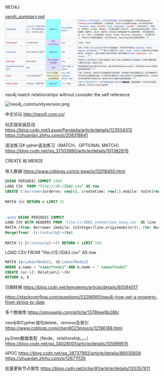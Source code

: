 NEO4J


[neo4j_summary.md](./neo4j_summary.md)![neo4j_learn_graphdbintro.png](neo4j_learn_graphdbintro.png)

neo4j match relatiionships without consider the self reference

![neo4j_communityversion.png](neo4j_communityversion.png)

中文论坛
http://neo4j.com.cn/

社区版安装启动
https://blog.csdn.net/LesserPandada/article/details/123504312
https://zhuanlan.zhihu.com/p/208318641

语法练习# ypher语法练习（MATCH、OPTIONAL MATCH）
https://blog.csdn.net/qq_37503890/article/details/101382876


CREATE 和 MERGE

导入数据
https://www.cnblogs.com/z-bear/p/12018450.html







```sql
USING PERIODIC COMMIT 1000 
LOAD CSV  FROM "file:///E:/IDA2.csv" AS row  
CREATE (:Borrower{orderno: row[0], createtime: row[1],mobile: toInt(row[2]),relationmobile: row[3], liuliangclass: row[4], createdate: row[5], createdatetime: row[6], relationmobilelist: row[7]} )

MATCH (n) RETURN n LIMIT 25


:auto USING PERIODIC COMMIT
LOAD CSV WITH HEADERS FROM 'file:///IDA2_connection_uniq.csv' AS line 
MATCH (from: Borrower {mobile: toInteger(line.originmobile)}), (to: Borrower {mobile: toInteger(line.relatedmobile)}) 
Merge(from) -[r:Contactp]->(to)

MATCH ()-[r:contactp]->() RETURN r LIMIT 100


```
LOAD CSV FROM "file:///E:/IDA2.csv" AS row  



```sql
MATCH (a:LabeofNode1), (b:LabeofNode2)
WHERE a.name = "nameofnode1" AND b.name = " nameofnode2"
CREATE (a)-\[: Relation\]->(b)
RETURN a, b
```


日期转换
https://blog.csdn.net/temotemo/article/details/80584017

https://stackoverflow.com/questions/53296991/neo4j-how-set-a-property-from-string-to-date

多个数据库
https://qinyuenlp.com/article/1376bee9b28b/


neo4j中Cypher语句delete、remove及索引
https://www.cnblogs.com/chen8023miss/p/12196188.html


py2neo数据类型（Node，relationship。。。）
https://blog.csdn.net/qq_34028001/article/details/105999515


APOC
https://blog.csdn.net/qq_38737992/article/details/89035608
https://zhuanlan.zhihu.com/p/126711126


批量更新节点属性
https://blog.csdn.net/jclian91/article/details/120357611

















